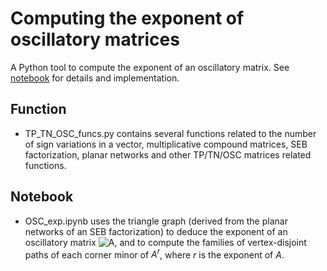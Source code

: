# Computing the exponent of oscillatory matrices
A Python tool to compute the exponent of an oscillatory matrix. See [notebook](https://github.com/yoramzarai/Oscillatory_Exp/blob/master/OSC_exp.ipynb) for details and implementation.


## Function
- TP_TN_OSC_funcs.py contains several functions related to the number of sign variations in a vector, multiplicative compound matrices, SEB factorization, planar networks and other TP/TN/OSC matrices related functions.

## Notebook
- OSC_exp.ipynb uses the triangle graph (derived from the planar networks of an SEB factorization) to deduce the exponent of an oscillatory matrix ![A](https://render.githubusercontent.com/render/math?math=A), and to compute the families of vertex-disjoint paths of each corner minor of $A^r$, where $r$ is the exponent of $A$.
